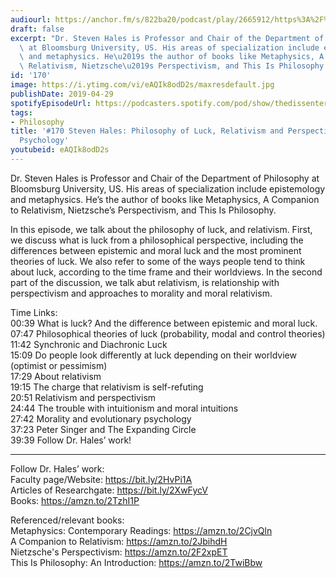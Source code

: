 ```yaml
---
audiourl: https://anchor.fm/s/822ba20/podcast/play/2665912/https%3A%2F%2Fd3ctxlq1ktw2nl.cloudfront.net%2Fproduction%2F2019-2-17%2F11456017-44100-2-0184c854d1a47.m4a
draft: false
excerpt: "Dr. Steven Hales is Professor and Chair of the Department of Philosophy\
  \ at Bloomsburg University, US. His areas of specialization include epistemology\
  \ and metaphysics. He\u2019s the author of books like Metaphysics, A Companion to\
  \ Relativism, Nietzsche\u2019s Perspectivism, and This Is Philosophy."
id: '170'
image: https://i.ytimg.com/vi/eAQIk8odD2s/maxresdefault.jpg
publishDate: 2019-04-29
spotifyEpisodeUrl: https://podcasters.spotify.com/pod/show/thedissenter/episodes/170-Steven-Hales-Philosophy-of-Luck--Relativism-and-Perspectivism--And-Evolutionary-Psychology-e3frvo
tags:
- Philosophy
title: '#170 Steven Hales: Philosophy of Luck, Relativism and Perspectivism, And Evolutionary
  Psychology'
youtubeid: eAQIk8odD2s
---
```

<div class="timelinks">

Dr. Steven Hales is Professor and Chair of the Department of Philosophy at Bloomsburg University, US. His areas of specialization include epistemology and metaphysics. He’s the author of books like Metaphysics, A Companion to Relativism, Nietzsche’s Perspectivism, and This Is Philosophy.

In this episode, we talk about the philosophy of luck, and relativism. First, we discuss what is luck from a philosophical perspective, including the differences between epistemic and moral luck and the most prominent theories of luck. We also refer to some of the ways people tend to think about luck, according to the time frame and their worldviews. In the second part of the discussion, we talk abut relativism, is relationship with perspectivism and approaches to morality and moral relativism.

Time Links:  
<time>00:39</time> What is luck? And the difference between epistemic and moral luck.  
<time>07:47</time> Philosophical theories of luck (probability, modal and control theories)                
<time>11:42</time> Synchronic and Diachronic Luck                             
<time>15:09</time> Do people look differently at luck depending on their worldview (optimist or pessimism)                    
<time>17:29</time> About relativism                       
<time>19:15</time> The charge that relativism is self-refuting                   
<time>20:51</time> Relativism and perspectivism  
<time>24:44</time> The trouble with intuitionism and moral intuitions    
<time>27:42</time> Morality and evolutionary psychology    
<time>37:23</time> Peter Singer and The Expanding Circle          
<time>39:39</time> Follow Dr. Hales’ work!

---

Follow Dr. Hales’ work:  
Faculty page/Website: https://bit.ly/2HvPi1A  
Articles of Researchgate: https://bit.ly/2XwFycV  
Books: https://amzn.to/2TzhI1P

Referenced/relevant books:  
Metaphysics: Contemporary Readings: https://amzn.to/2CjvQln  
A Companion to Relativism: https://amzn.to/2JbihdH  
Nietzsche's Perspectivism: https://amzn.to/2F2xpET  
This Is Philosophy: An Introduction: https://amzn.to/2TwiBbw
</div>

